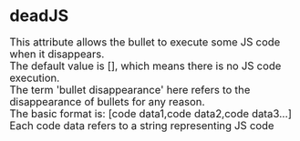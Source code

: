# deadJS

<font size=4>This attribute allows the bullet to execute some JS code when it disappears.    
The default value is [], which means there is no JS code execution.    
The term 'bullet disappearance' here refers to the disappearance of bullets for any reason.    
The basic format is:
[code data1,code data2,code data3...]   
Each code data refers to a string representing JS code</font>